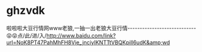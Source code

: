 # ghzvdk
啦啦啦大豆行情网www老狼,一抽一出老狼大豆行情----------------------------😝😝点/此/进/入/http://www.baidu.com/link?url=NoK8PT47PahMhFH8Vie_jnciyIKNTTtVBQKpill6udK&amp;wd
